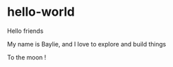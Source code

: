 # hello-world

Hello friends

My name is Baylie, and I love to explore and build things

To the moon !
